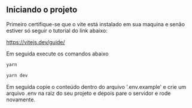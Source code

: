 ## Iniciando o projeto

Primeiro certifique-se que o vite está instalado em sua maquina e senão estiver só seguir o tutorial do link abaixo:

https://vitejs.dev/guide/

Em seguida execute os comandos abaixo

```js
yarn
```

```js
yarn dev
```

Em seguida copie o conteúdo dentro do arquivo '.env.example' e crie um arquivo .env na raiz do seu projeto e depois pare o servidor e rode novamente.
